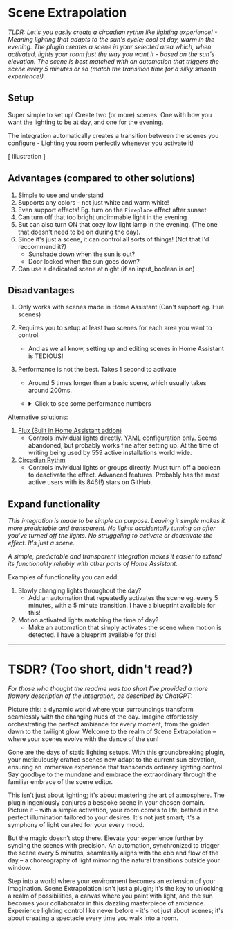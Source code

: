 # Scene Extrapolation

_TLDR: Let's you easily create a circadian rythm like lighting experience! - Meaning lighting that adapts to the sun's cycle; cool at day, warm in the evening. The plugin creates a scene in your selected area which, when activated, lights your room just the way you want it - based on the sun's elevation. The scene is best matched with an automation that triggers the scene every 5 minutes or so (match the transition time for a silky smooth experience!)._

## Setup

Super simple to set up! Create two (or more) scenes. One with how you want the lighting to be at day, and one for the evening.

The integration automatically creates a transition between the scenes you configure - Lighting you room perfectly whenever you activate it!

[ Illustration ]

## Advantages (compared to other solutions)

1. Simple to use and understand
2. Supports any colors - not just white and warm white!
3. Even support effects! Eg. turn on the `Fireplace` effect after sunset
4. Can turn off that too bright undimmable light in the evening
5. But can also turn ON that cozy low light lamp in the evening. (The one that doesn't need to be on during the day).
6. Since it's just a scene, it can control all sorts of things! (Not that I'd reccommend it?)
   - Sunshade down when the sun is out?
   - Door locked when the sun goes down?
7. Can use a dedicated scene at night (if an input_boolean is on)

## Disadvantages

1. Only works with scenes made in Home Assistant (Can't support eg. Hue scenes)
2. Requires you to setup at least two scenes for each area you want to control.
   - And as we all know, setting up and editing scenes in Home Assistant is TEDIOUS!
3. Performance is not the best. Takes 1 second to activate

   - Around 5 times longer than a basic scene, which usually takes around 200ms.
   - <details>
     <summary>Click to see some performance numbers</summary>

     _You can find these numbers for your use case as well by turning on debug logging for the integration and checking the logs_

     ```
     	Loaded 5 scenes from in-memory entities
     	Time getting native scenes: 				  2.6035308837890625ms
     	Time calculating solar events: 				  0.31375885009765625ms
     	Time getting sun events (precalculated):	  0.591278076171875ms
     	Time extrapolating: 						862.5073432922363ms
     	Time total applying scene: 					866.2581443786621ms
     ```

     </details>

Alternative solutions:

1. [Flux (Built in Home Assistant addon)](https://next.home-assistant.io/integrations/flux)
   - Controls invividual lights directly. YAML configuration only. Seems abandoned, but probably works fine after setting up. At the time of writing being used by 559 active installations world wide.
2. [Circadian Rythm](https://github.com/claytonjn/hass-circadian_lighting)
   - Controls invividual lights or groups directly. Must turn off a boolean to deactivate the effect. Advanced features. Probably has the most active users with its 846(!) stars on GitHub.

## Expand functionality

_This integration is made to be simple on purpose. Leaving it simple makes it more predictable and transparent. No lights accidentally turning on after you've turned off the lights. No struggeling to activate or deactivate the effect. It's just a scene._

_A simple, predictable and transparent integration makes it easier to extend its functionality reliably with other parts of Home Assistant._

Examples of functionality you can add:

1. Slowly changing lights throughout the day?
   - Add an automation that repeatedly activates the scene eg. every 5 minutes, with a 5 minute transition. I have a blueprint available for this!
2. Motion activated lights matching the time of day?
   - Make an automation that simply activates the scene when motion is detected. I have a blueprint available for this!

---

# TSDR? (Too short, didn't read?)

_For those who thought the readme was too short I've provided a more flowery description of the integration, as described by ChatGPT:_

Picture this: a dynamic world where your surroundings transform seamlessly with the changing hues of the day. Imagine effortlessly orchestrating the perfect ambiance for every moment, from the golden dawn to the twilight glow. Welcome to the realm of Scene Extrapolation – where your scenes evolve with the dance of the sun!

Gone are the days of static lighting setups. With this groundbreaking plugin, your meticulously crafted scenes now adapt to the current sun elevation, ensuring an immersive experience that transcends ordinary lighting control. Say goodbye to the mundane and embrace the extraordinary through the familiar embrace of the scene editor.

This isn't just about lighting; it's about mastering the art of atmosphere. The plugin ingeniously conjures a bespoke scene in your chosen domain. Picture it – with a simple activation, your room comes to life, bathed in the perfect illumination tailored to your desires. It's not just smart; it's a symphony of light curated for your every mood.

But the magic doesn’t stop there. Elevate your experience further by syncing the scenes with precision. An automation, synchronized to trigger the scene every 5 minutes, seamlessly aligns with the ebb and flow of the day – a choreography of light mirroring the natural transitions outside your window.

Step into a world where your environment becomes an extension of your imagination. Scene Extrapolation isn't just a plugin; it's the key to unlocking a realm of possibilities, a canvas where you paint with light, and the sun becomes your collaborator in this dazzling masterpiece of ambiance. Experience lighting control like never before – it's not just about scenes; it's about creating a spectacle every time you walk into a room.
